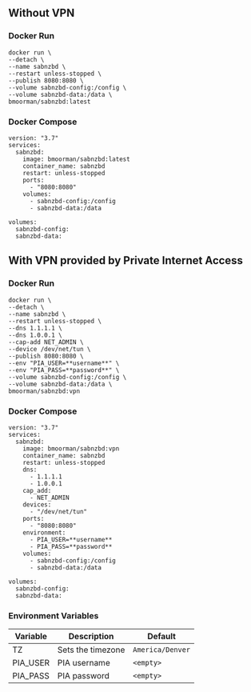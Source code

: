 ## Without VPN

### Docker Run
```
docker run \
--detach \
--name sabnzbd \
--restart unless-stopped \
--publish 8080:8080 \
--volume sabnzbd-config:/config \
--volume sabnzbd-data:/data \
bmoorman/sabnzbd:latest
```

### Docker Compose
```
version: "3.7"
services:
  sabnzbd:
    image: bmoorman/sabnzbd:latest
    container_name: sabnzbd
    restart: unless-stopped
    ports:
      - "8080:8080"
    volumes:
      - sabnzbd-config:/config
      - sabnzbd-data:/data

volumes:
  sabnzbd-config:
  sabnzbd-data:
```

## With VPN provided by Private Internet Access

### Docker Run
```
docker run \
--detach \
--name sabnzbd \
--restart unless-stopped \
--dns 1.1.1.1 \
--dns 1.0.0.1 \
--cap-add NET_ADMIN \
--device /dev/net/tun \
--publish 8080:8080 \
--env "PIA_USER=**username**" \
--env "PIA_PASS=**password**" \
--volume sabnzbd-config:/config \
--volume sabnzbd-data:/data \
bmoorman/sabnzbd:vpn
```

### Docker Compose
```
version: "3.7"
services:
  sabnzbd:
    image: bmoorman/sabnzbd:vpn
    container_name: sabnzbd
    restart: unless-stopped
    dns:
      - 1.1.1.1
      - 1.0.0.1
    cap_add:
      - NET_ADMIN
    devices:
      - "/dev/net/tun"
    ports:
      - "8080:8080"
    environment:
      - PIA_USER=**username**
      - PIA_PASS=**password**
    volumes:
      - sabnzbd-config:/config
      - sabnzbd-data:/data

volumes:
  sabnzbd-config:
  sabnzbd-data:
```

### Environment Variables
|Variable|Description|Default|
|--------|-----------|-------|
|TZ|Sets the timezone|`America/Denver`|
|PIA_USER|PIA username|`<empty>`|
|PIA_PASS|PIA password|`<empty>`|
